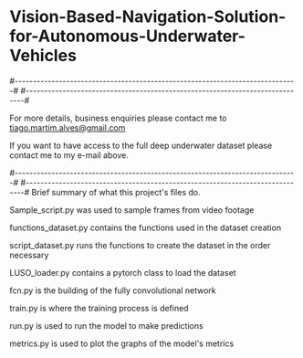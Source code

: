 # Vision-Based-Navigation-Solution-for-Autonomous-Underwater-Vehicles

#-----------------------------------------------------------------------------#
#-----------------------------------------------------------------------------#

For more details, business enquiries please contact me to tiago.martim.alves@gmail.com

If you want to have access to the full deep underwater dataset please contact me to my e-mail above.

#-----------------------------------------------------------------------------#
#-----------------------------------------------------------------------------#
Brief summary of what this project's files do. 

Sample_script.py was used to sample frames from video footage

functions_dataset.py contains the functions used in the dataset creation

script_dataset.py runs the functions to create the dataset in the order necessary

LUSO_loader.py contains a pytorch class to load the dataset

fcn.py is the building of the fully convolutional network

train.py is where the training process is defined

run.py is used to run the model to make predictions

metrics.py is used to plot the graphs of the model's metrics


